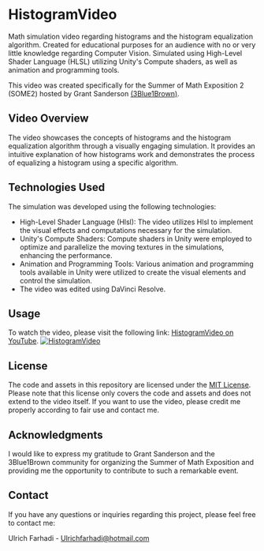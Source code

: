 # HistogramVideo

Math simulation video regarding histograms and the histogram equalization algorithm. Created for educational purposes for an audience with no or very little knowledge regarding Computer Vision.
Simulated using High-Level Shader Language (HLSL) utilizing Unity's Compute shaders, as well as animation and programming tools.

This video was created specifically for the Summer of Math Exposition 2 (SOME2) hosted by Grant Sanderson [(3Blue1Brown)](https://www.3blue1brown.com/).

## Video Overview

The video showcases the concepts of histograms and the histogram equalization algorithm through a visually engaging simulation. It provides an intuitive explanation of how histograms work and demonstrates the process of equalizing a histogram using a specific algorithm.

## Technologies Used

The simulation was developed using the following technologies:

- High-Level Shader Language (Hlsl): The video utilizes Hlsl to implement the visual effects and computations necessary for the simulation.
- Unity's Compute Shaders: Compute shaders in Unity were employed to optimize and parallelize the moving textures in the simulations, enhancing the performance.
- Animation and Programming Tools: Various animation and programming tools available in Unity were utilized to create the visual elements and control the simulation.
- The video was edited using DaVinci Resolve.

## Usage

To watch the video, please visit the following link: [HistogramVideo on YouTube](https://www.youtube.com/watch?v=EcACY1gmaic).
[![HistogramVideo](https://img.youtube.com/vi/EcACY1gmaic/0.jpg)](https://www.youtube.com/watch?v=EcACY1gmaic)

## License

The code and assets in this repository are licensed under the [MIT License](LICENSE). Please note that this license only covers the code and assets and does not extend to the video itself. If you want to use the video, please credit me properly according to fair use and contact me.

## Acknowledgments

I would like to express my gratitude to Grant Sanderson and the 3Blue1Brown community for organizing the Summer of Math Exposition and providing me the opportunity to contribute to such a remarkable event.

## Contact

If you have any questions or inquiries regarding this project, please feel free to contact me:

Ulrich Farhadi - Ulrichfarhadi@hotmail.com

